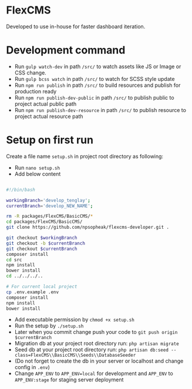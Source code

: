 # FlexCMS

Developed to use in-house for faster dashboard iteration.

# Development command

- Run `gulp watch-dev` in path `/src/` to watch assets like JS or Image or CSS change.
- Run `gulp bcss watch` in path `/src/` to watch for SCSS style update
- Run `npm run publish` in path `/src/` to build resources and publish for production ready
- Run `npm run publish-dev-public` in path `/src/` to publish public to project actual public path
- Run `npm run publish-dev-resource` in path `/src/` to publish resource to project actual resource path

# Setup on first run

Create a file name `setup.sh` in project root directory as following:

- Run `nano setup.sh`
- Add below content

```sh

#!/bin/bash

workingBranch='develop_tenglay';
currentBranch='develop_NEW_NAME';

rm -R packages/FlexCMS/BasicCMS/*
cd packages/FlexCMS/BasicCMS/
git clone https://github.com/npsopheak/flexcms-developer.git .

git checkout $workingBranch
git checkout -b $currentBranch
git checkout $currentBranch
composer install
cd src
npm install
bower install
cd ../../../..

# For current local project
cp .env.example .env
composer install
npm install
bower install

```

- Add executable permission by `chmod +x setup.sh`
- Run the setup by `./setup.sh`
- Later when you commit change push your code to `git push origin $currentBranch`
- Migration db at your project root directory run: `php artisan migrate`
- Seed db at your project root directory run: `php artisan db:seed --class=FlexCMS\\BasicCMS\\Seeds\\DatabaseSeeder`
- (Do not forget to create the db in your server or localhost and change config in `.env`)
- Change `APP_ENV` to `APP_ENV=local` for development and `APP_ENV` to `APP_ENV:stage` for staging server deployment